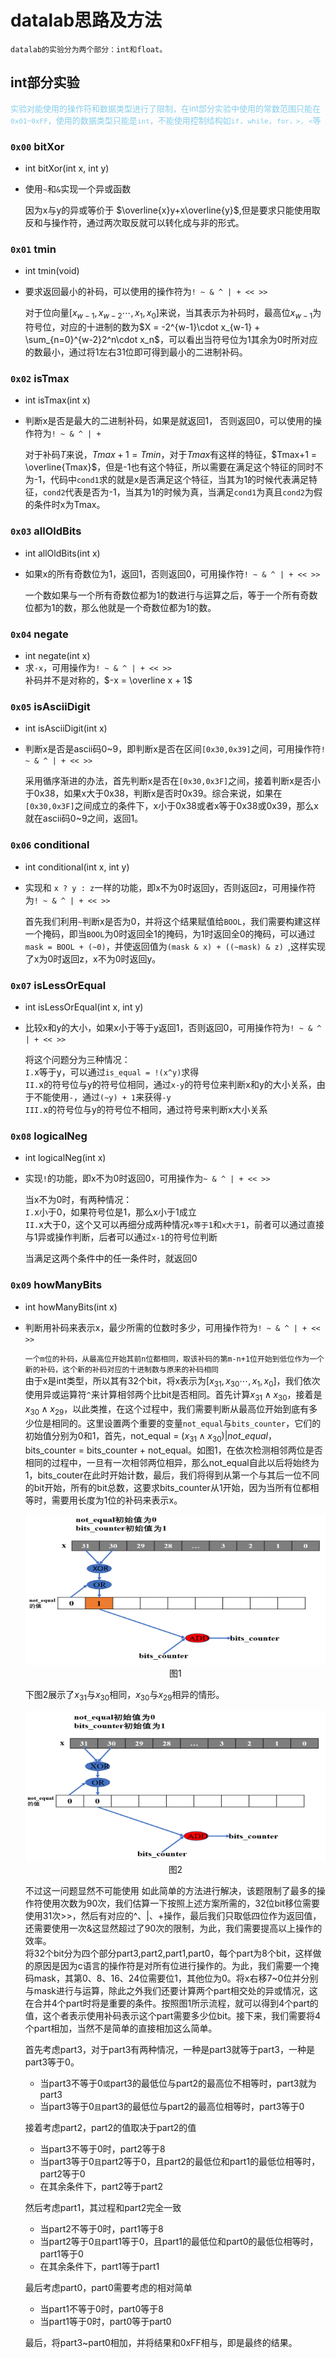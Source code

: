 # datalab思路及方法
`datalab的实验分为两个部分：int和float。`

## int部分实验
<font color=skyblue size =2pp>实验对能使用的操作符和数据类型进行了限制，在int部分实验中使用的常数范围只能在`0x01~0xFF`，使用的数据类型只能是`int`，不能使用控制结构如`if, while, for，>, <`等</font>

### `0x00` bitXor
- int bitXor(int x, int y)
- 使用`~`和`&`实现一个异或函数  
  
  因为x与y的异或等价于 $\overline{x}y+x\overline{y}$,但是要求只能使用取反和与操作符，通过两次取反就可以转化成与非的形式。


### `0x01` tmin
- int tmin(void)
- 要求返回最小的补码，可以使用的操作符为`! ~ & ^ | + << >>`  
  
  对于位向量$[x_{w-1},x_{w-2}\cdots, x_{1}, x_{0}]$来说，当其表示为补码时，最高位$x_{w-1}$为符号位，对应的十进制的数为$X = -2^{w-1}\cdot x_{w-1} + \sum_{n=0}^{w-2}2^n\cdot x_n$，可以看出当符号位为1其余为0时所对应的数最小，通过将1左右31位即可得到最小的二进制补码。

### `0x02` isTmax
- int isTmax(int x)
- 判断x是否是最大的二进制补码，如果是就返回1， 否则返回0，可以使用的操作符为`! ~ & ^ | +`  
  
  对于补码$T$来说，$Tmax+1=Tmin$，对于$Tmax$有这样的特征，$Tmax+1 = \overline{Tmax}$，但是-1也有这个特征，所以需要在满足这个特征的同时不为-1，代码中`cond1`求的就是x是否满足这个特征，当其为1的时候代表满足特征，`cond2`代表是否为-1，当其为1的时候为真，当满足`cond1`为真且`cond2`为假的条件时x为Tmax。

### `0x03` allOldBits
- int allOldBits(int x)
- 如果x的所有奇数位为1，返回1，否则返回0，可用操作符`! ~ & ^ | + << >>`  
  
  一个数如果与一个所有奇数位都为1的数进行与运算之后，等于一个所有奇数位都为1的数，那么他就是一个奇数位都为1的数。

### `0x04` negate
- int negate(int x)
- 求`-x`，可用操作为`! ~ & ^ | + << >>`  
  补码并不是对称的，$-x = \overline x + 1$

### `0x05` isAsciiDigit
- int isAsciiDigit(int x)
- 判断x是否是ascii码0~9，即判断x是否在区间`[0x30,0x39]`之间，可用操作符`! ~ & ^ | + << >> `  
  
  采用循序渐进的办法，首先判断x是否在`[0x30,0x3F]`之间，接着判断x是否小于0x38，如果x大于0x38，判断x是否时0x39。综合来说，如果在`[0x30,0x3F]`之间成立的条件下，x小于0x38或者x等于0x38或0x39，那么x就在ascii码0~9之间，返回1。

### `0x06` conditional
- int conditional(int x, int y)
- 实现和 `x ? y : z`一样的功能，即x不为0时返回y，否则返回z，可用操作符为`! ~ & ^ | + << >>`  
  
  首先我们利用`~`判断x是否为0，并将这个结果赋值给`BOOL`，我们需要构建这样一个掩码，即当`BOOL`为0时返回全1的掩码，为1时返回全0的掩码，可以通过`mask = BOOL + (~0)`，并使返回值为`(mask & x) + ((~mask) & z) `,这样实现了x为0时返回z，x不为0时返回y。

### `0x07` isLessOrEqual
- int isLessOrEqual(int x, int y)
- 比较x和y的大小，如果x小于等于y返回1，否则返回0，可用操作符为`! ~ & ^ | + << >>`
  
  将这个问题分为三种情况：  
  `I.`x等于y，可以通过`is_equal = !(x^y)`求得    
  `II.`x的符号位与y的符号位相同，通过`x-y`的符号位来判断x和y的大小关系，由于不能使用`-`，通过`(~y) + 1`来获得`-y`  
  `III.`x的符号位与y的符号位不相同，通过符号来判断x大小关系

### `0x08` logicalNeg
- int logicalNeg(int x)
- 实现`!`的功能，即x不为0时返回0，可用操作为`~ & ^ | + << >>`

  当x不为0时，有两种情况：  
  `I.`x小于0，如果符号位是1，那么x小于1成立  
  `II.`x大于0，这个又可以再细分成两种情况`x等于1`和`x大于1`，前者可以通过直接与1异或操作判断，后者可以通过`x-1`的符号位判断  

  当满足这两个条件中的任一条件时，就返回0

### `0x09` howManyBits
- int howManyBits(int x)
- 判断用补码来表示x，最少所需的位数时多少，可用操作符为`! ~ & ^ | + << >>`

  `一个m位的补码，从最高位开始其前n位都相同，取该补码的第m-n+1位开始到低位作为一个新的补码，这个新的补码对应的十进制数与原来的补码相同`  
  由于x是int类型，所以其有32个bit，将x表示为$[x_{31},x_{30}\cdots, x_{1}, x_{0}]$，我们依次使用异或运算符`^`来计算相邻两个比bit是否相同。首先计算$x_{31} \wedge x_{30}$，接着是$x_{30} \wedge x_{29}$，以此类推，在这个过程中，我们需要判断从最高位开始到底有多少位是相同的。这里设置两个重要的变量`not_equal`与`bits_counter`，它们的初始值分别为0和1，首先，not_equal = $(x_{31} \wedge x_{30}) | not\_equal$，bits_counter = bits_counter + not_equal。如图1，在依次检测相邻两位是否相同的过程中，一旦有一次相邻两位相异，那么not_equal自此以后将始终为1，bits_couter在此时开始计数，最后，我们将得到从第一个与其后一位不同的bit开始，所有的bit总数，这要求bits_counter从1开始，因为当所有位都相等时，需要用长度为1位的补码来表示x。
  <center><img src="pictures/32.gif" width=500 height=240></center>

  <center> 图1 </center>

  下图2展示了$x_{31}$与$x_{30}$相同，$x_{30}$与$x_{29}$相异的情形。
  <center><img src="pictures/31.gif" width=500 height=240></center>  

  <center> 图2 </center>

  不过这一问题显然不可能使用 如此简单的方法进行解决，该题限制了最多的操作符使用次数为90次，我们估算一下按照上述方案所需的，32位bit移位需要使用31次>>，然后有对应的^、|、+操作，最后我们只取低四位作为返回值，还需要使用一次&这显然超过了90次的限制，为此，我们需要提高以上操作的效率。   
  将32个bit分为四个部分part3,part2,part1,part0，每个part为8个bit，这样做的原因是因为c语言的操作符是对所有位进行操作的。为此，我们需要一个掩码mask，其第0、8、16、24位需要位1，其他位为0。将x右移7~0位并分别与mask进行与运算，除此之外我们还要计算两个part相交处的异或情况，这在合并4个part时将是重要的条件。按照图1所示流程，就可以得到4个part的值，这个者表示使用补码表示这个part需要多少位bit。接下来，我们需要将4个part相加，当然不是简单的直接相加这么简单。  

  首先考虑part3，对于part3有两种情况，一种是part3就等于part3，一种是part3等于0。  

   - 当part3不等于0`或`part3的最低位与part2的最高位不相等时，part3就为part3
   - 当part3等于0`且`part3的最低位与part2的最高位相等时，part3等于0

  接着考虑part2，part2的值取决于part2的值
   - 当part3不等于0时，part2等于8
   - 当part3等于0`且`part2等于0，且part2的最低位和part1的最低位相等时，part2等于0
   - 在其余条件下，part2等于part2

  然后考虑part1，其过程和part2完全一致
   - 当part2不等于0时，part1等于8
   - 当part2等于0`且`part1等于0，且part1的最低位和part0的最低位相等时，part1等于0
   - 在其余条件下，part1等于part1

  最后考虑part0，part0需要考虑的相对简单
   - 当part1不等于0时，part0等于8
   - 当part1等于0时，part0等于part0

  最后，将part3~part0相加，并将结果和0xFF相与，即是最终的结果。


  
  

